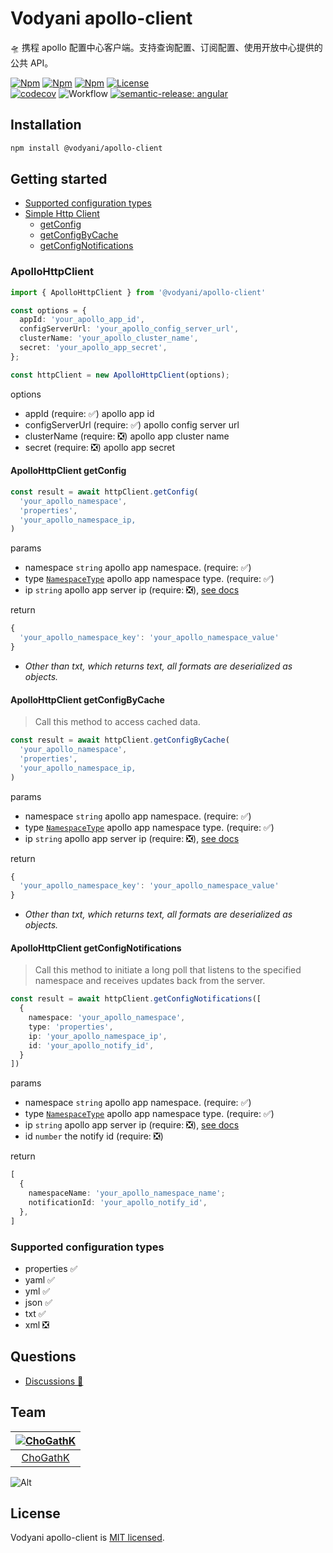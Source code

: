 # Vodyani apollo-client

🛸 携程 apollo 配置中心客户端。支持查询配置、订阅配置、使用开放中心提供的公共 API。

[![Npm](https://img.shields.io/npm/v/@vodyani/apollo-client/latest.svg)](https://www.npmjs.com/package/@vodyani/apollo-client)
[![Npm](https://img.shields.io/npm/v/@vodyani/apollo-client/beta.svg)](https://www.npmjs.com/package/@vodyani/apollo-client)
[![Npm](https://img.shields.io/npm/dm/@vodyani/apollo-client)](https://www.npmjs.com/package/@vodyani/apollo-client)
[![License](https://img.shields.io/github/license/vodyani/apollo-client)](LICENSE)
<br>
[![codecov](https://codecov.io/gh/vodyani/apollo-client/branch/master/graph/badge.svg?token=D6T333EU09)](https://codecov.io/gh/vodyani/apollo-client)
![Workflow](https://github.com/vodyani/apollo-client/actions/workflows/release.yml/badge.svg)
[![semantic-release: angular](https://img.shields.io/badge/semantic--release-angular-e10079?logo=semantic-release)](https://github.com/semantic-release/semantic-release)

## Installation

```sh
npm install @vodyani/apollo-client
```

## Getting started

- [Supported configuration types](#supported-configuration-types)
- [Simple Http Client](#apollohttpclient)
  - [getConfig](#apollohttpclient-getconfig)
  - [getConfigByCache](#apollohttpclient-getconfigbycache)
  - [getConfigNotifications](#apollohttpclient-getconfignotifications)

### ApolloHttpClient

```ts
import { ApolloHttpClient } from '@vodyani/apollo-client'

const options = {
  appId: 'your_apollo_app_id',
  configServerUrl: 'your_apollo_config_server_url',
  clusterName: 'your_apollo_cluster_name',
  secret: 'your_apollo_app_secret',
};

const httpClient = new ApolloHttpClient(options);
```

options

- appId (require: ✅) apollo app id
- configServerUrl (require: ✅) apollo config server url
- clusterName (require: ❎) apollo app cluster name
- secret (require: ❎) apollo app secret

#### ApolloHttpClient getConfig

```ts
const result = await httpClient.getConfig(
  'your_apollo_namespace',
  'properties',
  'your_apollo_namespace_ip,
)
```

params

- namespace `string` apollo app namespace. (require: ✅)
- type [`NamespaceType`](#supported-configuration-types) apollo app namespace type.  (require: ✅)
- ip `string` apollo app server ip  (require: ❎), [see docs](https://www.apolloconfig.com/#/zh/usage/other-language-client-user-guide?id=_13-%e9%80%9a%e8%bf%87%e4%b8%8d%e5%b8%a6%e7%bc%93%e5%ad%98%e7%9a%84http%e6%8e%a5%e5%8f%a3%e4%bb%8eapollo%e8%af%bb%e5%8f%96%e9%85%8d%e7%bd%ae)

return

```ts
{
  'your_apollo_namespace_key': 'your_apollo_namespace_value'
}
```

- *Other than txt, which returns text, all formats are deserialized as objects.*

#### ApolloHttpClient getConfigByCache

> Call this method to access cached data.

```ts
const result = await httpClient.getConfigByCache(
  'your_apollo_namespace',
  'properties',
  'your_apollo_namespace_ip,
)
```

params

- namespace `string` apollo app namespace. (require: ✅)
- type [`NamespaceType`](#supported-configuration-types) apollo app namespace type.  (require: ✅)
- ip `string` apollo app server ip  (require: ❎), [see docs](https://www.apolloconfig.com/#/zh/usage/other-language-client-user-guide?id=_13-%e9%80%9a%e8%bf%87%e4%b8%8d%e5%b8%a6%e7%bc%93%e5%ad%98%e7%9a%84http%e6%8e%a5%e5%8f%a3%e4%bb%8eapollo%e8%af%bb%e5%8f%96%e9%85%8d%e7%bd%ae)

return

```ts
{
  'your_apollo_namespace_key': 'your_apollo_namespace_value'
}
```

- *Other than txt, which returns text, all formats are deserialized as objects.*

#### ApolloHttpClient getConfigNotifications 

> Call this method to initiate a long poll that listens to the specified namespace and receives updates back from the server.

```ts
const result = await httpClient.getConfigNotifications([
  {
    namespace: 'your_apollo_namespace',
    type: 'properties',
    ip: 'your_apollo_namespace_ip',
    id: 'your_apollo_notify_id',
  }
])
```

params

- namespace `string` apollo app namespace. (require: ✅)
- type [`NamespaceType`](#supported-configuration-types) apollo app namespace type.  (require: ✅)
- ip `string` apollo app server ip  (require: ❎), [see docs](https://www.apolloconfig.com/#/zh/usage/other-language-client-user-guide?id=_13-%e9%80%9a%e8%bf%87%e4%b8%8d%e5%b8%a6%e7%bc%93%e5%ad%98%e7%9a%84http%e6%8e%a5%e5%8f%a3%e4%bb%8eapollo%e8%af%bb%e5%8f%96%e9%85%8d%e7%bd%ae)
- id `number` the notify id (require: ❎)

return

```ts
[
  {
    namespaceName: 'your_apollo_namespace_name';
    notificationId: 'your_apollo_notify_id',
  },
]
```

### Supported configuration types

- properties ✅
- yaml ✅
- yml ✅
- json ✅
- txt ✅
- xml ❎

## Questions

- [Discussions 🧐](https://github.com/vodyani/apollo-client/discussions)

## Team

|[![ChoGathK](https://github.com/chogathK.png?size=100)](https://github.com/chogathK)|
|:-:|
|[ChoGathK](https://github.com/chogathK)|

![Alt](https://repobeats.axiom.co/api/embed/ccfa27d0635b6ce8e3ca926fed5a017da7a23e24.svg "Repobeats analytics image")

## License

Vodyani apollo-client is [MIT licensed](LICENSE).
